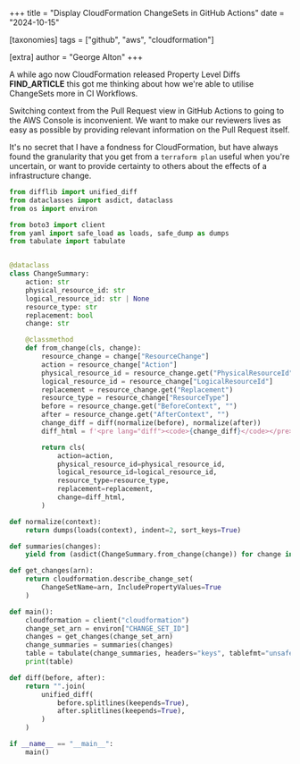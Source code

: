 +++
title = "Display CloudFormation ChangeSets in GitHub Actions"
date = "2024-10-15"

[taxonomies]
tags = ["github", "aws", "cloudformation"]

[extra]
author = "George Alton"
+++

A while ago now CloudFormation released Property Level Diffs __FIND_ARTICLE__
this got me thinking about how we're able to utilise ChangeSets more in
CI Workflows.

Switching context from the Pull Request view in GitHub Actions to going to the
AWS Console is inconvenient. We want to make our reviewers lives as easy as
possible by providing relevant information on the Pull Request itself.

It's no secret that I have a fondness for CloudFormation, but have always found
the granularity that you get from a `terraform plan` useful when you're 
uncertain, or want to provide certainty to others about the effects of a 
infrastructure change.

```python
from difflib import unified_diff
from dataclasses import asdict, dataclass
from os import environ

from boto3 import client
from yaml import safe_load as loads, safe_dump as dumps
from tabulate import tabulate


@dataclass
class ChangeSummary:
    action: str
    physical_resource_id: str
    logical_resource_id: str | None
    resource_type: str
    replacement: bool
    change: str

    @classmethod
    def from_change(cls, change):
        resource_change = change["ResourceChange"]
        action = resource_change["Action"]
        physical_resource_id = resource_change.get("PhysicalResourceId")
        logical_resource_id = resource_change["LogicalResourceId"]
        replacement = resource_change.get("Replacement")
        resource_type = resource_change["ResourceType"]
        before = resource_change.get("BeforeContext", "")
        after = resource_change.get("AfterContext", "")
        change_diff = diff(normalize(before), normalize(after))
        diff_html = f'<pre lang="diff"><code>{change_diff}</code></pre>'

        return cls(
            action=action,
            physical_resource_id=physical_resource_id,
            logical_resource_id=logical_resource_id,
            resource_type=resource_type,
            replacement=replacement,
            change=diff_html,
        )

def normalize(context):
    return dumps(loads(context), indent=2, sort_keys=True)

def summaries(changes):
    yield from (asdict(ChangeSummary.from_change(change)) for change in changes)

def get_changes(arn):
    return cloudformation.describe_change_set(
        ChangeSetName=arn, IncludePropertyValues=True
    )

def main():
    cloudformation = client("cloudformation")
    change_set_arn = environ["CHANGE_SET_ID"]
    changes = get_changes(change_set_arn)
    change_summaries = summaries(changes)
    table = tabulate(change_summaries, headers="keys", tablefmt="unsafehtml")
    print(table)

def diff(before, after):
    return "".join(
        unified_diff(
            before.splitlines(keepends=True),
            after.splitlines(keepends=True),
        )
    )

if __name__ == "__main__":
    main()
```
